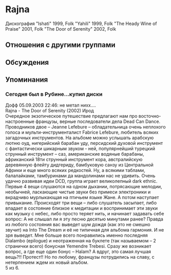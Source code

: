 # Rajna

Дискография
"Ishati" 1999, Folk
"Yahili" 1999, Folk
"The Heady Wine of Praise" 2001, Folk
"The Door of Serenity" 2002, Folk

## Отношения с другими группами


## Обсуждения


## Упоминания

### Сегодня был в Рубине...купил диски

Дофф 05.09.2003 22:46:
не метал нихх....<BR>Rajna - The Door of Serenity (2002)   Ирод  <BR>Очередное экзотическое путешествие предлагают нам про восточно-настроенные французы, верные последователи дела Dead Can Dance. Проводников двое – Jeanne Lefebure – обладательница очень неплохого голоса и мульти-инструменталист Fabrice Lefebure, любитель всяких загадочных инструментов. На альбоме можно услышать арабскую лютню оуд, нигерийский барабан уду, персидский духовой инструмент с фантастически шикарным звуком - ней, популярнейший турецкий струнный инструмент – саз, американские водяные барабаны, африканский 18ти струнный инструмент кора, австралийскую деревянную флейту дидгериду, бамбуковую санзу из Центральной Африки и еще много всяких редкостей. Ну, а всякими таблами, балалайками, тамбуринами да мандолинами нас не удивить. Очень удачно развивая идеи DCD, группа играет великолепный dark ethnic. Первые 4 вещи слушаются на одном дыхании, потрясающие мелодии, необычней, ласкающие чистые звуки без примеси электроники и вкрадчиво мурлыкающая на птичьем языке Жане. А потом наступает привыкание. Происходят три вещи – либо слушатель засыпает, либо впадает в состояние близкое к медитации и воспринимает эти звуки как музыку с небес, либо просто теряет нить, и начинает задавать себе вопрос: А не слышал ли я эту песню десятью минутами ранее? Правда из любого состояния вас выведет шум дождя (как это не смешно звучит) на Into The Dream и её не типичная для альбома гармония. И не зря выведет. Мне больше всего понравились именно последняя Dialambo (epilogue) и неотраженная на буклете (так называемом – 2 странички всего) бонусная Yemendre Trebesi. Сразу же возникает вопрос, а где еще один бонус – Halam? А вдруг, это самая лучшая вещь?!! Протест!! Но по любому, французы потрудились на славу, с нетерпением ждем их новый альбом. <BR>5 из 6. <BR>

